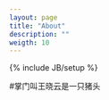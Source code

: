 ```yaml
---
layout: page
title: "About"
description: ""
weigth: 10
---
```

{% include JB/setup %}

#掌门叫王晓云是一只猪头
